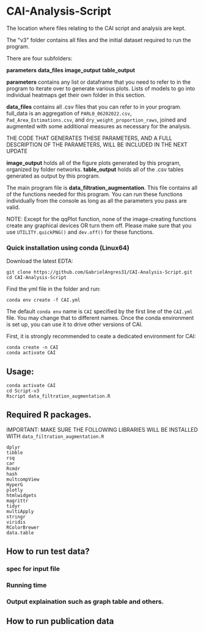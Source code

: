 # CAI-Analysis-Script
The location where files relating to the CAI script and analysis are kept.

The "v3" folder contains all files and the initial dataset required to run the program. 

There are four subfolders:

**parameters**
**data_files**
**image_output**
**table_output**

**parameters** contains any list or dataframe that you need to refer to in the program to iterate over to generate various plots.
Lists of models to go into individual heatmaps get their own folder in this section.

**data_files** contains all .csv files that you can refer to in your program.
full_data is an aggregation of `PARL0_06202022.csv`, `Pad_Area_Estimations.csv`, and `dry_weight_proportion_raws`, joined and augmented with some additional measures as necessary for the analysis.

THE CODE THAT GENERATES THESE PARAMETERS, AND A FULL DESCRIPTION OF THE PARAMETERS, WILL BE INCLUDED IN THE NEXT UPDATE

**image_output** holds all of the figure plots generated by this program, organized by folder networks.
**table_output** holds all of the .csv tables generated as output by this program.

The main program file is **data_filtration_augmentation**. This file contains all of the functions needed for this program.
You can run these functions individually from the console as long as all the parameters you pass are valid.

NOTE: Except for the qqPlot function, none of the image-creating functions create any graphical devices OR turn them off.
Please make sure that you use `UTILITY.quickPNG()` and `dev.off()` for these functions.




### Quick installation using conda (Linux64)

Download the latest EDTA:

`git clone https://github.com/GabrielAngres31/CAI-Analysis-Script.git`  
`cd CAI-Analysis-Script`

Find the yml file in the folder and run:

`conda env create -f CAI.yml`


The default `conda env` name is `CAI` specified by the first line of the `CAI.yml` file. You may change that to different names. Once the conda environment is set up, you can use it to drive other versions of CAI. 

First, it is strongly recommended to ceate a dedicated environment for CAI:

```
conda create -n CAI
conda activate CAI
```


## Usage:
```
conda activate CAI
cd Script-v3
Rscript data_filtration_augmentation.R
```

## Required R packages.
IMPORTANT: MAKE SURE THE FOLLOWING LIBRARIES WILL BE INSTALLED WITH `data_filtration_augmentation.R`
```
dplyr
tibble
rsq
car
Rcmdr
hash
multcompView
HyperG
plotly
htmlwidgets
magrittr
tidyr
multiApply
stringr
viridis
RColorBrewer
data.table
```

## How to run test data?
### spec for input file
### Running time
### Output explaination such as graph table and others.

## How to run publication data
